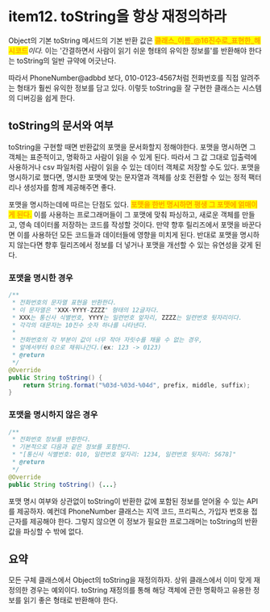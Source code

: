 # item12. toString을 항상 재정의하라

Object의 기본 toString 메서드의 기본 반환 값은 <mark style="color:orange;">**클래스\_이름\_@16진수로\_표현한\_해시코드**</mark>_이다._ 이는 '간결하면서 사람이 읽기 쉬운 형태의 유익한 정보를'를 반환해야 한다는 toString의 일반 규약에 어긋난다.&#x20;

따라서 PhoneNumber@adbbd 보다, 010-0123-4567처럼 전화번호를 직접 알려주는 형태가 훨씬 유익한 정보를 담고 있다. 이렇듯 toString을 잘 구현한 클래스는 시스템의 디버깅을 쉽게 한다.



## toString의 문서와 여부

toString을 구현할 때면 반환값의 포맷을 문서화할지 정해야한다. 포맷을 명시하면 그 객체는 표준적이고, 명확하고 사람이 읽을 수 있게 된다. 따라서 그 값 그대로 입출력에 사용하거나 csv 파일처럼 사람이 읽을 수 있는 데이터 객체로 저장할 수도 있다. 포맷을 명시하기로 했다면, 명시한 포맷에 맞는 문자열과 객체를 상호 전환할 수 있는 정적 팩터리나 생성자를 함께 제공해주면 좋다.

포맷을 명시하는데에 따르는 단점도 있다. <mark style="color:orange;">**포맷을 한번 명시하면 평생 그 포맷에 얽매이게 된다.**</mark> 이를 사용하는 프로그래머들이 그 포맷에 맞춰 파싱하고, 새로운 객체를 만들고, 영속 데이터롤 저장하는 코드를 작성할 것이다. 만약 향후 릴리즈에서 포맷을 바꾼다면 이를 사용하던 모든 코드들과 데이터들에 영향을 미치게 된다. 반대로 포맷을 명시하지 않는다면 향후 릴리즈에서 정보를 더 넣거나 포맷을 개선할 수 있는 유연성을 갖게 된다.&#x20;

### 포맷을 명시한 경우

```java
/**
 * 전화번호의 문자열 표현을 반환한다.
 * 이 문자열은 "XXX-YYYY-ZZZZ" 형태의 12글자다.
 * XXX는 통신사 식별번호, YYYY는 일련번호 앞자리, ZZZZ는 일련번호 뒷자리이다.
 * 각각의 대문자는 10진수 숫자 하나를 나타낸다. 
 * 
 * 전화번호의 각 부분이 값이 너무 작아 자릿수를 채울 수 없는 경우,
 * 앞에서부터 0으로 채워나간다.(ex: 123 -> 0123)
 * @return
 */
@Override
public String toString() {
    return String.format("%03d-%03d-%04d", prefix, middle, suffix);
}
```

### 포맷을 명시하지 않은 경우

```java
/**
 * 전화번호 정보를 반환한다.
 * 기본적으로 다음과 같은 정보를 포함한다.
 * "[통신사 식별번호: 010, 일련번호 앞자리: 1234, 일련번호 뒷자리: 5678]"
 * @return
 */
@Override
public String toString() {...}
```



포맷 명시 여부와 상관없이 toString이 반환한 값에 포함된 정보를 얻어올 수 있는 API를 제공하자. 예컨데 PhoneNumber 클래스는 지역 코드, 프리픽스, 가입자 번호용 접근자를 제공해야 한다. 그렇지 않으면 이 정보가 필요한 프로그래머는 toString의 반환값을 파싱할 수 밖에 없다.



## 요약

모든 구체 클래스에서  Object의 toString을 재정의하자. 상위 클래스에서 이미 맞게 재정의한 경우는 예외이다. toString 재정의를 통해 해당 객체에 관한 명확하고 유용한 정보를 읽기 좋은 형태로 반환해야 한다.

